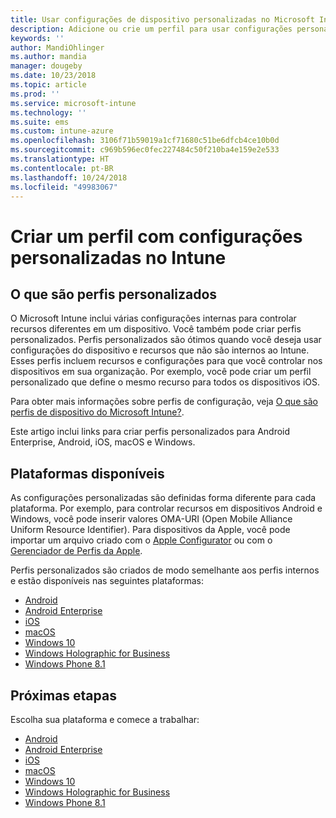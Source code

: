 ```yaml
---
title: Usar configurações de dispositivo personalizadas no Microsoft Intune – Azure | Microsoft Docs
description: Adicione ou crie um perfil para usar configurações personalizadas para dispositivos Windows Phone, Windows 8.1, Windows 10 e posteriores, Android, Android Enterprise, macOS e iOS usando o Microsoft Intune
keywords: ''
author: MandiOhlinger
ms.author: mandia
manager: dougeby
ms.date: 10/23/2018
ms.topic: article
ms.prod: ''
ms.service: microsoft-intune
ms.technology: ''
ms.suite: ems
ms.custom: intune-azure
ms.openlocfilehash: 3106f71b59019a1cf71680c51be6dfcb4ce10b0d
ms.sourcegitcommit: c969b596ec0fec227484c50f210ba4e159e2e533
ms.translationtype: HT
ms.contentlocale: pt-BR
ms.lasthandoff: 10/24/2018
ms.locfileid: "49983067"
---
```

# <a name="create-a-profile-with-custom-settings-in-intune"></a>Criar um perfil com configurações personalizadas no Intune

## <a name="what-are-custom-profiles"></a>O que são perfis personalizados

O Microsoft Intune inclui várias configurações internas para controlar recursos diferentes em um dispositivo. Você também pode criar perfis personalizados. Perfis personalizados são ótimos quando você deseja usar configurações do dispositivo e recursos que não são internos ao Intune. Esses perfis incluem recursos e configurações para que você controlar nos dispositivos em sua organização. Por exemplo, você pode criar um perfil personalizado que define o mesmo recurso para todos os dispositivos iOS.

Para obter mais informações sobre perfis de configuração, veja [O que são perfis de dispositivo do Microsoft Intune?](device-profiles.md). 

Este artigo inclui links para criar perfis personalizados para Android Enterprise, Android, iOS, macOS e Windows.

## <a name="available-platforms"></a>Plataformas disponíveis

As configurações personalizadas são definidas forma diferente para cada plataforma. Por exemplo, para controlar recursos em dispositivos Android e Windows, você pode inserir valores OMA-URI (Open Mobile Alliance Uniform Resource Identifier). Para dispositivos da Apple, você pode importar um arquivo criado com o [Apple Configurator](https://itunes.apple.com/us/app/apple-configurator-2/id1037126344?mt=12) ou com o [Gerenciador de Perfis da Apple](https://support.apple.com/profile-manager).

Perfis personalizados são criados de modo semelhante aos perfis internos e estão disponíveis nas seguintes plataformas:

- [Android](custom-settings-android.md)
- [Android Enterprise](custom-settings-android-for-work.md)
- [iOS](custom-settings-ios.md)
- [macOS](custom-settings-macos.md)
- [Windows 10](custom-settings-windows-10.md)
- [Windows Holographic for Business](custom-settings-windows-holographic.md)
- [Windows Phone 8.1](custom-settings-windows-phone-8-1.md)

## <a name="next-steps"></a>Próximas etapas

Escolha sua plataforma e comece a trabalhar:

- [Android](custom-settings-android.md)
- [Android Enterprise](custom-settings-android-for-work.md)
- [iOS](custom-settings-ios.md)
- [macOS](custom-settings-macos.md)
- [Windows 10](custom-settings-windows-10.md)
- [Windows Holographic for Business](custom-settings-windows-holographic.md)
- [Windows Phone 8.1](custom-settings-windows-phone-8-1.md)